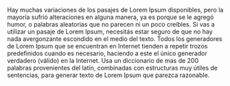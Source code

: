 Hay muchas variaciones de los pasajes
de Lorem Ipsum disponibles,
pero la mayoría sufrió alteraciones
en alguna manera, ya es porque se
le agregó humor, o palabras aleatorias
que no parecen ni un poco creíbles.
Si vas a utilizar un pasaje de Lorem 
Ipsum, necesitás estar seguro de que
no hay nada avergonzante escondido en
el medio del texto. Todos los 
generadores de Lorem Ipsum que se 
encuentran en Internet tienden a
repetir trozos predefinidos cuando
es necesario, haciendo a este el
único generador verdadero (válido)
en la Internet. Usa un diccionario
de mas de 200 palabras provenientes
del latín, combinadas con estructuras
muy útiles de sentencias, para generar
texto de Lorem Ipsum que parezca
razonable.    